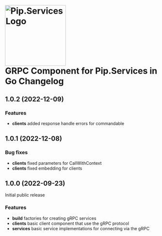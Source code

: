 # <img src="https://uploads-ssl.webflow.com/5ea5d3315186cf5ec60c3ee4/5edf1c94ce4c859f2b188094_logo.svg" alt="Pip.Services Logo" width="200"> <br/> GRPC Component for Pip.Services in Go Changelog

## <a name="1.0.2"></a> 1.0.2 (2022-12-09) 

### Features

- **clients** added response handle errors for commandable

## <a name="1.0.1"></a> 1.0.1 (2022-12-08) 
### Bug fixes 

- **clients** fixed parameters for CallWithContext
- **clients** fixed embedding for clients

## <a name="1.0.0"></a> 1.0.0 (2022-09-23) 

Initial public release

### Features
* **build** factories for creating gRPC services
* **clients**  basic client component that use the gRPC protocol
* **services** basic service implementations for connecting via the gRPC

